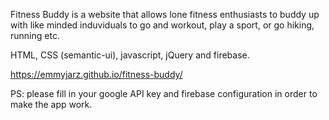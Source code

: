 Fitness Buddy is a website that allows lone fitness enthusiasts to buddy up with like minded induviduals to go and workout, play a sport, or go hiking, running etc.

HTML, CSS (semantic-ui), javascript, jQuery and firebase.

https://emmyjarz.github.io/fitness-buddy/

PS: please fill in your google API key and firebase configuration in order to make the app work.
